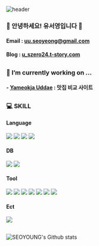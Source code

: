 <!--### Hi there  -->

![header](https://capsule-render.vercel.app/api?type=waving&color=timeAuto&height=120&section=header&text=SEOYEONG&fontSize=50&fontAlignY=50&fontColor=f7f7f7&)

### 👋 안녕하세요! 유서영입니다 🤗
#### Email : uu.seoyeong@gmail.com
#### Blog : [u_szero24.t-story.com](https://u_szero24.t-story.com)

## 
### 🔭 I’m currently working on ...
#### - [Yameokja Uddae](https://github.com/S20Y20N99/FinalProject_sy.git) : 맛집 비교 사이트 

## 
### 💻 SKILL
#### Language
<img src="https://img.shields.io/badge/Java-FFE400?style=flat&logo=&logoColor=white"/> <img src="https://img.shields.io/badge/JavaScript-F7DF1E?style=flat&logo=JavaScript&logoColor=white"/> <img src="https://img.shields.io/badge/Python-3776AB?style=flat&logo=Python&logoColor=white"/> <img src="https://img.shields.io/badge/R-276DC3?style=flat&logo=R&logoColor=white"/>
#### DB
<img src="https://img.shields.io/badge/Oracle-F80000?style=flat&logo=Oracle&logoColor=white"/> <img src="https://img.shields.io/badge/MySQL-4479A1?style=flat&logo=MySQL&logoColor=white"/>
#### Tool
<img src="https://img.shields.io/badge/Eclipse-2C2255?style=flat&logo=Eclipse+IDE&logoColor=white"/> <img src="https://img.shields.io/badge/Jupyter-F37626?style=flat&logo=Jupyter&logoColor=white"/> <img src="https://img.shields.io/badge/Git-F05032?style=flat&logo=Git&logoColor=white"/> <img src="https://img.shields.io/badge/GitHub-181717?style=flat&logo=GitHub&logoColor=white"/> <img src="https://img.shields.io/badge/RStudio-75AADB?style=flat&logo=RStudio&logoColor=white"/> <img src="https://img.shields.io/badge/Spyder-FF0000?style=flat&logo=Spyder+IDE&logoColor=white"/> <img src="https://img.shields.io/badge/VS+Code-007ACC?style=flat&logo=Visual+Studio+Code&logoColor=white"/>
#### Ect
<img src="https://img.shields.io/badge/Notion-000000?style=flat&logo=Notion&logoColor=white"/>


## 
![SEOYOUNG's Github stats](https://github-readme-stats.vercel.app/api?username=S20Y20N99&include_all_commits=true&show_icons=true&theme=radical&count_private=true)


<!--
**S20Y20N99/S20Y20N99** is a ✨ _special_ ✨ repository because its `README.md` (this file) appears on your GitHub profile.

Here are some ideas to get you started:

- 🔭 I’m currently working on ...
- 🌱 I’m currently learning ...
- 👯 I’m looking to collaborate on ...
- 🤔 I’m looking for help with ...
- 💬 Ask me about ...
- 📫 How to reach me: ...
- 😄 Pronouns: ...
- ⚡ Fun fact: ...
-->
